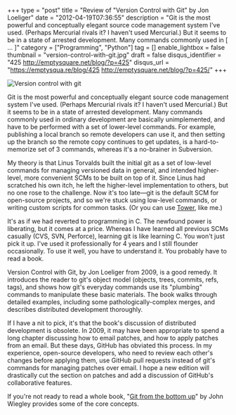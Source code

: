 +++
type = "post"
title = "Review of \"Version Control with Git\" by Jon Loeliger"
date = "2012-04-19T07:36:55"
description = "Git is the most powerful and conceptually elegant source code management system I've used. (Perhaps Mercurial rivals it? I haven't used Mercurial.) But it seems to be in a state of arrested development. Many commands commonly used in [ ... ]"
category = ["Programming", "Python"]
tag = []
enable_lightbox = false
thumbnail = "version-control-with-git.jpg"
draft = false
disqus_identifier = "425 http://emptysquare.net/blog/?p=425"
disqus_url = "https://emptysqua.re/blog/425 http://emptysquare.net/blog/?p=425/"
+++

<p><img style="display:block; margin-left:auto; margin-right:auto;" src="version-control-with-git.jpg" title="Version control with git" /></p>
<p>Git is the most powerful and conceptually elegant source code management
system I've used. (Perhaps Mercurial rivals it? I haven't used
Mercurial.) But it seems to be in a state of arrested development. Many
commands commonly used in ordinary development are basically
unimplemented, and have to be performed with a set of lower-level
commands. For example, publishing a local branch so remote developers
can use it, and then setting up the branch so the remote copy continues
to get updates, is a hard-to-memorize set of 3 commands, whereas it's a
no-brainer in Subversion.</p>
<p>My theory is that Linus Torvalds built the initial git as a set of
low-level commands for managing versioned data in general, and intended
higher-level, more convenient SCMs to be built on top of it. Since Linus
had scratched his own itch, he left the higher-level implementation to
others, but no one rose to the challenge. Now it's too late—git is the
default SCM for open-source projects, and so we're stuck using low-level
commands, or writing custom scripts for common tasks. (Or you can use
<a href="http://www.git-tower.com/">Tower</a>, like me.)</p>
<p>It's as if we had reverted to programming in C. The newfound power is
liberating, but it comes at a price. Whereas I have learned all previous
SCMs casually (CVS, SVN, Perforce), learning git is like learning C. You
won't just pick it up. I've used it professionally for 4 years and I
still flounder occasionally. To use it well, you have to understand it.
You probably have to read a book.</p>
<p>Version Control with Git, by Jon Loeliger from 2009, is a good remedy.
It introduces the reader to git's object model (objects, trees, commits,
refs, tags), and shows how git's everyday commands use its "plumbing"
commands to manipulate these basic materials. The book walks through
detailed examples, including some pathologically-complex merges, and
describes distributed development thoroughly.</p>
<p>If I have a nit to pick, it's that the book's discussion of distributed
development is obsolete. In 2009, it may have been appropriate to spend
a long chapter discussing how to email patches, and how to apply patches
from an email. But these days, GitHub has obviated this process. In my
experience, open-source developers, who need to review each other's
changes before applying them, use GitHub pull requests instead of git's
commands for managing patches over email. I hope a new edition will
drastically cut the section on patches and add a discussion of GitHub's
collaborative features.</p>
<p>If you're not ready to read a whole book, "<a href="http://ftp.newartisans.com/pub/git.from.bottom.up.pdf">Git from the bottom
up</a>" by John
Wiegley provides some of the core concepts.</p>
